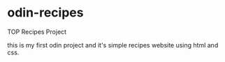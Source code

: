 # odin-recipes

TOP Recipes Project

this is my first odin project and it's simple recipes website using html and css.
